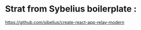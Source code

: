 # Strat from Sybelius boilerplate :

https://github.com/sibelius/create-react-app-relay-modern



```
